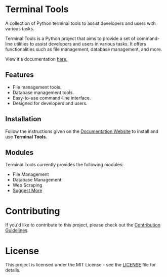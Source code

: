 # Terminal Tools

A collection of Python terminal tools to assist developers and users with various tasks.

Terminal Tools is a Python project that aims to provide a set of command-line utilities to assist developers and users in various tasks. It offers functionalities such as file management, database management, and more.

View it's documentation [here.](https://terminaltools-docs.ryanbaig.vercel.app)

## Features

- File management tools.
- Database management tools.
- Easy-to-use command-line interface.
- Designed for developers and users.

## Installation
Follow the instructions given on the [Documentation Website](https://terminaltools-docs.ryanbaig.vercel.app/installation) to install and use **Terminal Tools**.

## Modules

Terminal Tools currently provides the following modules:

- File Management
- Database Management
- Web Scraping
- [Suggest More](https://github.com/RyanBaig/TerminalTools/issues/new?labels=Module%20Request)

# Contributing

If you'd like to contribute to this project, please check out the [Contribution Guidelines](CONTRIBUTING.MD).

# License

This project is licensed under the MIT License - see the [LICENSE](LICENSE) file for details.
